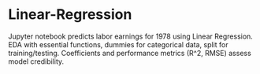 # Linear-Regression
Jupyter notebook predicts labor earnings for 1978 using Linear Regression. EDA with essential functions, dummies for categorical data, split for training/testing. Coefficients and performance metrics (R^2, RMSE) assess model credibility.
